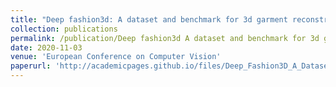 ```yaml
---
title: "Deep fashion3d: A dataset and benchmark for 3d garment reconstruction from single images"
collection: publications
permalink: /publication/Deep fashion3d A dataset and benchmark for 3d garment reconstruction from single images
date: 2020-11-03
venue: 'European Conference on Computer Vision'
paperurl: 'http://academicpages.github.io/files/Deep_Fashion3D_A_Dataset_and_Benchmark_for_3D_Garment_Reconstruction_from_Single_Images.pdf'
---
```

